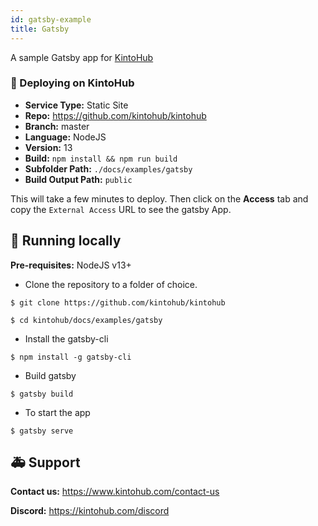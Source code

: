 ```yaml
---
id: gatsby-example
title: Gatsby
---
```


A sample Gatsby app for [KintoHub](https://kintohub.com)

### :rocket: Deploying on KintoHub

- **Service Type:** Static Site
- **Repo:** https://github.com/kintohub/kintohub
- **Branch:** master
- **Language:** NodeJS
- **Version:** 13
- **Build:** `npm install && npm run build`
- **Subfolder Path:** `./docs/examples/gatsby`
- **Build Output Path:** `public`

This will take a few minutes to deploy. Then click on the **Access** tab and copy the `External Access` URL to see the gatsby App.

## :hammer: Running locally

**Pre-requisites:** NodeJS v13+

- Clone the repository to a folder of choice.

```
$ git clone https://github.com/kintohub/kintohub

$ cd kintohub/docs/examples/gatsby
```

- Install the gatsby-cli 

```
$ npm install -g gatsby-cli
```

- Build gatsby

```
$ gatsby build
```

- To start the app

```
$ gatsby serve
```


## :ambulance: Support

**Contact us:** https://www.kintohub.com/contact-us

**Discord:** https://kintohub.com/discord
